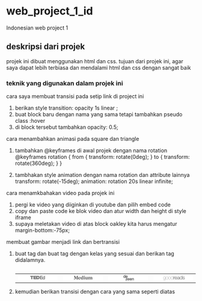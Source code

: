 # web_project_1_id

Indonesian web project 1

## deskripsi dari projek

projek ini dibuat menggunakan html dan css.
tujuan dari projek ini, agar saya dapat lebih terbiasa dan mendalami html dan css dengan sangat baik

### teknik yang digunakan dalam projek ini

cara saya membuat transisi pada setip link di project ini

1. berikan style
   transition: opacity 1s linear ;
2. buat block baru dengan nama yang sama tetapi tambahkan pseudo class :hover
3. di block tersebut tambahkan
   opacity: 0.5;

cara menambahkan animasi pada square dan triangle

1. tambahkan @keyframes di awal projek dengan nama rotation
   @keyframes rotation {
   from {
   transform: rotate(0deg);
   }
   to {
   transform: rotate(360deg);
   }
   }

2. tambhakan style animation dengan nama rotation dan attribute lainnya
   transform: rotate(-15deg);
   animation: rotation 20s linear infinite;

cara menamkbahakan video pada projek ini

1. pergi ke video yang diiginkan di youtube dan pilih embed code
2. copy dan paste code ke blok video dan atur width dan height di style iframe
3. supaya meletakan video di atas block oakley kita harus mengatur margin-bottom:-75px;

membuat gambar menjadi link dan bertransisi

1. buat tag <table> dan buat tag <a> dengan kelas yang sesuai dan berikan tag <img> didalamnya.
   <table class="logo__zone">
   <tr>
   <td><a href="#"><img class="resources**logo"src="./logo/resources-tedED.png" alt="tedED.png"></a></td>
   <td><a href="#"><img class="resources**logo" src="./logo/resources-Medium.png" alt="Medium.png"></a></td></td>
   <td><a href="#"><img class="resources__logo" src="./logo/resources-dezeen.png" alt="dezeen.png"></a></td></td>
   <td><a href="#"><img class="resources__logo" src="./logo/resources-goodreads.png" alt="goodreads.png"></a></td></td>
   </tr>
   </table>
2. kemudian berikan transisi dengan cara yang sama seperti diatas
